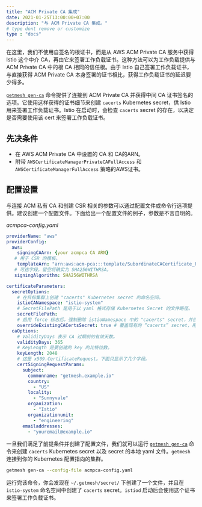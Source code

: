 ```yaml
---
title: "ACM Private CA 集成"
date: 2021-01-25T13:00:00+07:00
description: "与 ACM Private CA 集成。"
# type dont remove or customize
type : "docs"
---
```


在这里，我们不使用自签名的根证书，而是从 AWS ACM Private CA 服务中获得 Istio 这个中介 CA，再由它来签署工作负载证书。这种方法可以为工作负载提供与 ACM Private CA 中的根 CA 相同的信任根。由于 Istio 自己签署工作负载证书，与直接获得 ACM Private CA 本身签署的证书相比，获得工作负载证书的延迟要少得多。

[`getmesh gen-ca`](/getmesh-cli/reference/getmesh_gen-ca) 命令提供了连接到 ACM Private CA 并获得中间 CA 证书签名的选项。它使用这样获得的证书细节来创建 `cacerts` Kubernetes  secret，供 Istio 用来签署工作负载证书。Istio 在启动时，会检查 `cacerts` secret 的存在，以决定是否需要使用该 cert 来签署工作负载证书。

## 先决条件

- 在 AWS ACM Private CA 中设置的 CA 和 CA的ARN。
- 附带 `AWSCertificateManagerPrivateCAFullAccess` 和 `AWSCertificateManagerFullAccess` 策略的AWS证书。

## 配置设置

与连接 ACM 私有 CA 和创建 CSR 相关的参数可以通过配置文件或命令行选项提供。建议创建一个配置文件。下面给出一个配置文件的例子，参数是不言自明的。

*acmpca-config.yaml*

```yaml
providerName: "aws"
providerConfig:
  aws:
    signingCAArn: {your acmpca CA ARN}
   # 用于 CSR 的模板。
    templateArn: "arn:aws:acm-pca:::template/SubordinateCACertificate_PathLen0/V1"
   # 可选字段。留空将确实为 SHA256WITHRSA。
   signingAlgorithm: SHA256WITHRSA

certificateParameters:
  secretOptions:
    # 在目标集群上创建 "cacerts" Kubernetes secret 的命名空间。
    istioCANamespace: "istio-system"
    # SecretFilePath 是用于以 yaml 格式存储 Kubernetes Secret 的文件路径。
    secretFilePath:
    # 启用 force 标志后，强制删除 istioNamespace 中的 "cacerts" secret，并创建一个新的 secret。
    overrideExistingCACertsSecret: true # 覆盖现有的 “cacerts” secret，用新的 secret 代替。
  caOptions:
    # ValidityDays 表示 CA 过期前的有效天数。
    validityDays: 365
    # KeyLength 是要创建的 key 的比特位数。
    keyLength: 2048
    # 这是 x509.CertificateRequest。下面只显示了几个字段。
    certSigningRequestParams:
      subject:
        commonname: "getmesh.example.io"
        country:
          - "US"
        locality:
          - "Sunnyvale"
        organization:
          - "Istio"
        organizationunit:
          - "engineering"
      emailaddresses:
        - "youremail@example.io"
```

一旦我们满足了前提条件并创建了配置文件，我们就可以运行 [`getmesh gen-ca`](/getmesh-cli/reference/getmesh_gen-ca) 命令来创建 `cacerts` Kubernetes secret 以及 secret 的本地 yaml 文件。`getmesh` 连接到你的 Kubernetes 配置指向的集群。

```sh
getmesh gen-ca --config-file acmpca-config.yaml
```

运行完该命令，你会发现在 `~/.getmesh/secret/` 下创建了一个文件，并且在 `istio-system` 命名空间中创建了 `cacerts` secret。`istiod` 启动后会使用这个证书来签署工作负载证书。
